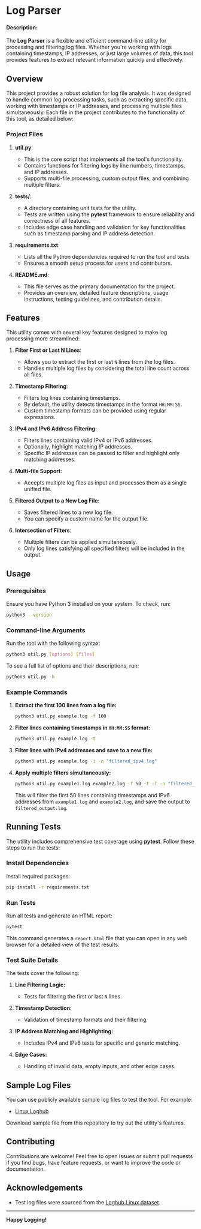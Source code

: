 # Log Parser

#### Description:


The **Log Parser** is a flexible and efficient command-line utility for processing and filtering log files. Whether you're working with logs containing timestamps, IP addresses, or just large volumes of data, this tool provides features to extract relevant information quickly and effectively. 

## Overview

This project provides a robust solution for log file analysis. It was designed to handle common log processing tasks, such as extracting specific data, working with timestamps or IP addresses, and processing multiple files simultaneously. Each file in the project contributes to the functionality of this tool, as detailed below:

### Project Files

1. **util.py**:
   - This is the core script that implements all the tool's functionality.
   - Contains functions for filtering logs by line numbers, timestamps, and IP addresses.
   - Supports multi-file processing, custom output files, and combining multiple filters.

2. **tests/**:
   - A directory containing unit tests for the utility.
   - Tests are written using the **pytest** framework to ensure reliability and correctness of all features.
   - Includes edge case handling and validation for key functionalities such as timestamp parsing and IP address detection.

3. **requirements.txt**:
   - Lists all the Python dependencies required to run the tool and tests.
   - Ensures a smooth setup process for users and contributors.

4. **README.md**:
   - This file serves as the primary documentation for the project.
   - Provides an overview, detailed feature descriptions, usage instructions, testing guidelines, and contribution details.

## Features

This utility comes with several key features designed to make log processing more streamlined:

1. **Filter First or Last N Lines**:
   - Allows you to extract the first or last `N` lines from the log files.
   - Handles multiple log files by considering the total line count across all files.

2. **Timestamp Filtering**:
   - Filters log lines containing timestamps.
   - By default, the utility detects timestamps in the format `HH:MM:SS`.
   - Custom timestamp formats can be provided using regular expressions.

3. **IPv4 and IPv6 Address Filtering**:
   - Filters lines containing valid IPv4 or IPv6 addresses.
   - Optionally, highlight matching IP addresses.
   - Specific IP addresses can be passed to filter and highlight only matching addresses.

4. **Multi-file Support**:
   - Accepts multiple log files as input and processes them as a single unified file.

5. **Filtered Output to a New Log File**:
   - Saves filtered lines to a new log file.
   - You can specify a custom name for the output file.

6. **Intersection of Filters**:
   - Multiple filters can be applied simultaneously.
   - Only log lines satisfying all specified filters will be included in the output.

## Usage

### Prerequisites

Ensure you have Python 3 installed on your system. To check, run:
```bash
python3 --version
```


### Command-line Arguments

Run the tool with the following syntax:
```bash
python3 util.py [options] [files]
```

To see a full list of options and their descriptions, run:
```bash
python3 util.py -h
```

### Example Commands

1. **Extract the first 100 lines from a log file:**
   ```bash
   python3 util.py example.log -f 100
   ```

2. **Filter lines containing timestamps in `HH:MM:SS` format:**
   ```bash
   python3 util.py example.log -t
   ```

3. **Filter lines with IPv4 addresses and save to a new file:**
   ```bash
   python3 util.py example.log -i -n "filtered_ipv4.log"
   ```

4. **Apply multiple filters simultaneously:**
   ```bash
   python3 util.py example1.log example2.log -f 50 -t -I -n "filtered_output.log"
   ```
   This will filter the first 50 lines containing timestamps and IPv6 addresses from `example1.log` and `example2.log`, and save the output to `filtered_output.log`.



## Running Tests

The utility includes comprehensive test coverage using **pytest**. Follow these steps to run the tests:

### Install Dependencies

Install required packages:
```bash
pip install -r requirements.txt
```

### Run Tests

Run all tests and generate an HTML report:
```bash
pytest
```

This command generates a `report.html` file that you can open in any web browser for a detailed view of the test results.

### Test Suite Details

The tests cover the following:

1. **Line Filtering Logic:**
   - Tests for filtering the first or last `N` lines.

2. **Timestamp Detection:**
   - Validation of timestamp formats and their filtering.

3. **IP Address Matching and Highlighting:**
   - Includes IPv4 and IPv6 tests for specific and generic matching.

4. **Edge Cases:**
   - Handling of invalid data, empty inputs, and other edge cases.

## Sample Log Files

You can use publicly available sample log files to test the tool. For example:

- [Linux Loghub](https://github.com/logpai/loghub/tree/master/Linux)

Download sample file from this repository to try out the utility's features.

## Contributing

Contributions are welcome! Feel free to open issues or submit pull requests if you find bugs, have feature requests, or want to improve the code or documentation.


## Acknowledgements

- Test log files were sourced from the [Loghub Linux dataset](https://github.com/logpai/loghub/tree/master/Linux).

---

**Happy Logging!**
